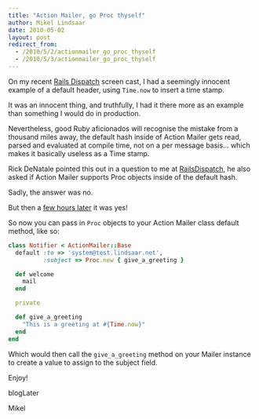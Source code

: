 ```yaml
---
title: "Action Mailer, go Proc thyself"
author: Mikel Lindsaar
date: 2010-05-02
layout: post
redirect_from:
  - /2010/5/2/actionmailer_go_proc_thyself
  - /2010/5/3/actionmailer_go_proc_thyself
---
```

On my recent [Rails
Dispatch](http://www.railsdispatch.com/posts/actionmailer) screen cast,
I had a seemingly innocent example of a default header, using `Time.now`
to insert a time stamp.

It was an innocent thing, and truthfully, I had it there more as an
example than something I would do in production.

Nevertheless, good Ruby aficionados will recognise the mistake from a
thousand miles away, the default hash inside of Action Mailer gets read,
parsed and evaluated at compile time, not on a per message basis...
which makes it basically useless as a Time stamp.

Rick DeNatale pointed this out in a question to me at
[RailsDispatch](http://www.railsdispatch.com/community/questions/), he
also asked if Action Mailer supports Proc objects inside of the default
hash.

Sadly, the answer was no.

But then a [few hours
later](http://github.com/rails/rails/commit/ceaa100e59c7953ce5c0e978ddd6d5bc046c9fd9)
it was yes!

So now you can pass in `Proc` objects to your Action Mailer class
default method, like so:

``` ruby
class Notifier < ActionMailer::Base
  default :to => 'system@test.lindsaar.net',
          :subject => Proc.new { give_a_greeting }

  def welcome
    mail
  end

  private

  def give_a_greeting
    "This is a greeting at #{Time.now}"
  end
end
```

Which would then call the `give_a_greeting` method on your Mailer
instance to create a value to assign to the subject field.

Enjoy!

blogLater

Mikel

